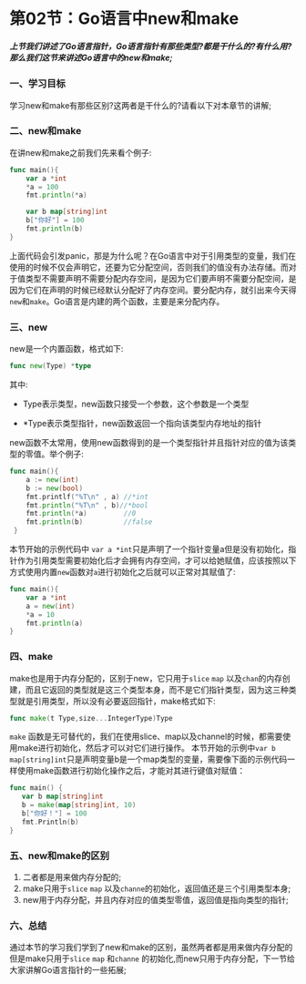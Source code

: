 # 第02节：Go语言中new和make

##### 上节我们讲述了Go语言指针，Go语言指针有那些类型?都是干什么的?有什么用?那么我们这节来讲述Go语言中的new和make;

### 一、学习目标

学习new和make有那些区别?这两者是干什么的?请看以下对本章节的讲解;

### 二、new和make

在讲new和make之前我们先来看个例子:

```go
func main(){
    var a *int 
    *a = 100
    fmt.println(*a)

    var b map[string]int
    b["你好"] = 100
    fmt.println(b)
}
```

上面代码会引发panic，那是为什么呢？在Go语言中对于引用类型的变量，我们在使用的时候不仅会声明它，还要为它分配空间，否则我们的值没有办法存储。而对于值类型不需要声明不需要分配内存空间，是因为它们要声明不需要分配空间，是因为它们在声明的时候已经默认分配好了内存空间。要分配内存，就引出来今天得`new`和`make`。Go语言是内建的两个函数，主要是来分配内存。

### 三、new

new是一个内置函数，格式如下:

```go
func new(Type) *type
```

其中:

* Type表示类型，new函数只接受一个参数，这个参数是一个类型

* *Type表示类型指针，new函数返回一个指向该类型内存地址的指针

new函数不太常用，使用new函数得到的是一个类型指针并且指针对应的值为该类型的零值。举个例子:

```go
func main(){
    a := new(int)
    b := new(bool)
    fmt.printlf("%T\n" , a) //*int
    fmt.println("%T\n" , b)//*bool
    fmt.println(*a)         //0
    fmt.println(b)          //false
 }
```

本节开始的示例代码中 `var a *int`只是声明了一个指针变量a但是没有初始化，指针作为引用类型需要初始化后才会拥有内存空间，才可以给她赋值，应该按照以下方式使用内置`new`函数对`a`进行初始化之后就可以正常对其赋值了:

```go
func main(){
    var a *int
    a = new(int)
    *a = 10
    fmt.println(a)
}
```

### 四、make

make也是用于内存分配的，区别于new，它只用于`slice` `map` 以及`chan`的内存创建，而且它返回的类型就是这三个类型本身，而不是它们指针类型，因为这三种类型就是引用类型，所以没有必要返回指针，make格式如下:

```go
func make(t Type,size...IntegerType)Type
```

`make` 函数是无可替代的，我们在使用slice、map以及channel的时候，都需要使用make进行初始化，然后才可以对它们进行操作。
本节开始的示例中`var b map[string]int`只是声明变量b是一个map类型的变量，需要像下面的示例代码一样使用make函数进行初始化操作之后，才能对其进行键值对赋值：

```go
func main() {
   var b map[string]int
   b = make(map[string]int, 10)
   b["你好！"] = 100
   fmt.Println(b)
}
```

### 五、new和make的区别

1. 二者都是用来做内存分配的;
2. make只用于`slice` `map` 以及`channe`的初始化，返回值还是三个引用类型本身;
3. new用于内存分配，并且内存对应的值类型零值，返回值是指向类型的指针;

### 六、总结

通过本节的学习我们学到了new和make的区别，虽然两者都是用来做内存分配的但是make只用于`slice` `map` 和`channe` 的初始化,而new只用于内存分配，下一节给大家讲解Go语言指针的一些拓展;

